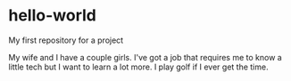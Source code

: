 # hello-world
My first repository for a project 


My wife and I have a couple girls. I've got a job that requires me to know a little tech but I want to learn a lot more. 
I play golf if I ever get the time. 

